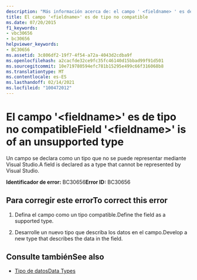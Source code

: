 ```yaml
---
description: "Más información acerca de: el campo ' <fieldname> ' es de un tipo no admitido"
title: El campo '<fieldname>' es de tipo no compatible
ms.date: 07/20/2015
f1_keywords:
- vbc30656
- bc30656
helpviewer_keywords:
- BC30656
ms.assetid: 3c806df2-19f7-4f54-a72a-4043d2cdba9f
ms.openlocfilehash: a2cacfde32ce9fc35fc46140d15bbad99f91d501
ms.sourcegitcommit: 10e719780594efc781b15295e499c66f316068b8
ms.translationtype: MT
ms.contentlocale: es-ES
ms.lasthandoff: 02/14/2021
ms.locfileid: "100472012"
---
```

# <a name="field-fieldname-is-of-an-unsupported-type"></a><span data-ttu-id="a56ea-103">El campo '\<fieldname>' es de tipo no compatible</span><span class="sxs-lookup"><span data-stu-id="a56ea-103">Field '\<fieldname>' is of an unsupported type</span></span>

<span data-ttu-id="a56ea-104">Un campo se declara como un tipo que no se puede representar mediante Visual Studio.</span><span class="sxs-lookup"><span data-stu-id="a56ea-104">A field is declared as a type that cannot be represented by Visual Studio.</span></span>  
  
 <span data-ttu-id="a56ea-105">**Identificador de error:** BC30656</span><span class="sxs-lookup"><span data-stu-id="a56ea-105">**Error ID:** BC30656</span></span>  
  
## <a name="to-correct-this-error"></a><span data-ttu-id="a56ea-106">Para corregir este error</span><span class="sxs-lookup"><span data-stu-id="a56ea-106">To correct this error</span></span>  
  
1. <span data-ttu-id="a56ea-107">Defina el campo como un tipo compatible.</span><span class="sxs-lookup"><span data-stu-id="a56ea-107">Define the field as a supported type.</span></span>  
  
2. <span data-ttu-id="a56ea-108">Desarrolle un nuevo tipo que describa los datos en el campo.</span><span class="sxs-lookup"><span data-stu-id="a56ea-108">Develop a new type that describes the data in the field.</span></span>  
  
## <a name="see-also"></a><span data-ttu-id="a56ea-109">Consulte también</span><span class="sxs-lookup"><span data-stu-id="a56ea-109">See also</span></span>

- [<span data-ttu-id="a56ea-110">Tipo de datos</span><span class="sxs-lookup"><span data-stu-id="a56ea-110">Data Types</span></span>](../language-reference/data-types/index.md)
